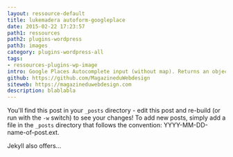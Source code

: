 ```yaml
---
layout: ressource-default
title: lukemadera autoform-googleplace
date: 2015-02-22 17:23:57
path1: ressources
path2: plugins-wordpress
path3: images
category: plugins-wordpress-all
tags:
- ressources-plugins-wp-image
intro: Google Places Autocomplete input (without map). Returns an object with formatted address components
github: https://github.com/MagazineduWebdesign
siteweb: https://magazineduwebdesign.com
description: blablabla
---
```


You'll find this post in your `_posts` directory - edit this post and re-build (or run with the `-w` switch) to see your changes!
To add new posts, simply add a file in the `_posts` directory that follows the convention: YYYY-MM-DD-name-of-post.ext.

Jekyll also offers...